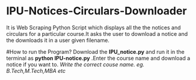 # IPU-Notices-Circulars-Downloader
It is Web Scraping Python Script which displays all the the notices and circulars for a particular course.It asks the user to download a 
notice and the downloads it in a user given filename.

#How to run the Program?
Download the **IPU_notice.py** and run it in the terminal as **python IPU-notice.py** .Enter the course name and download a notice if you 
want to.
*Write the correct couse name. eg. B.Tech,M.Tech,MBA etc*


